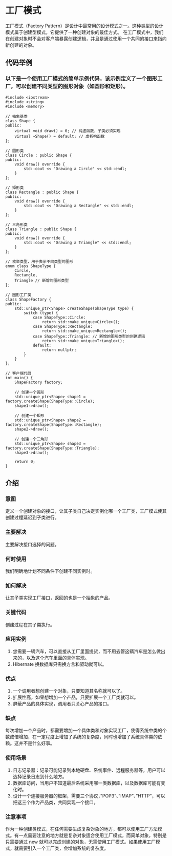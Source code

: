 # 工厂模式

工厂模式（Factory Pattern）是设计中最常用的设计模式之一。这种类型的设计模式属于创建型模式，它提供了一种创建对象的最佳方式。
在工厂模式中，我们在创建对象时不会对客户端暴露创建逻辑，并且是通过使用一个共同的接口来指向新创建的对象。


## 代码举例
### 以下是一个使用工厂模式的简单示例代码，该示例定义了一个图形工厂，可以创建不同类型的图形对象（如圆形和矩形）。
```
#include <iostream>
#include <string>
#include <memory>

// 抽象基类
class Shape {
public:
    virtual void draw() = 0; // 纯虚函数，子类必须实现
    virtual ~Shape() = default; // 虚析构函数
};

// 圆形类
class Circle : public Shape {
public:
    void draw() override {
        std::cout << "Drawing a Circle" << std::endl;
    }
};

// 矩形类
class Rectangle : public Shape {
public:
    void draw() override {
        std::cout << "Drawing a Rectangle" << std::endl;
    }
};

// 三角形类
class Triangle : public Shape {
public:
    void draw() override {
        std::cout << "Drawing a Triangle" << std::endl;
    }
};

// 枚举类型，用于表示不同类型的图形
enum class ShapeType {
    Circle,
    Rectangle,
    Triangle // 新增的图形类型
};

// 图形工厂类
class ShapeFactory {
public:
    std::unique_ptr<Shape> createShape(ShapeType type) {
        switch (type) {
            case ShapeType::Circle:
                return std::make_unique<Circle>();
            case ShapeType::Rectangle:
                return std::make_unique<Rectangle>();
            case ShapeType::Triangle: // 新增的图形类型的创建逻辑
                return std::make_unique<Triangle>();
            default:
                return nullptr;
        }
    }
};

// 客户端代码
int main() {
    ShapeFactory factory;

    // 创建一个圆形
    std::unique_ptr<Shape> shape1 = factory.createShape(ShapeType::Circle);
    shape1->draw();

    // 创建一个矩形
    std::unique_ptr<Shape> shape2 = factory.createShape(ShapeType::Rectangle);
    shape2->draw();

    // 创建一个三角形
    std::unique_ptr<Shape> shape3 = factory.createShape(ShapeType::Triangle);
    shape3->draw();

    return 0;
}

```

## 介绍
### 意图
定义一个创建对象的接口，让其子类自己决定实例化哪一个工厂类，工厂模式使其创建过程延迟到子类进行。

### 主要解决
主要解决接口选择的问题。

### 何时使用
我们明确地计划不同条件下创建不同实例时。

### 如何解决
让其子类实现工厂接口，返回的也是一个抽象的产品。

### 关键代码
创建过程在其子类执行。

### 应用实例
1) 您需要一辆汽车，可以直接从工厂里面提货，而不用去管这辆汽车是怎么做出来的，以及这个汽车里面的具体实现。
2) Hibernate 换数据库只需换方言和驱动就可以。

### 优点
1) 一个调用者想创建一个对象，只要知道其名称就可以了。
2) 扩展性高，如果想增加一个产品，只要扩展一个工厂类就可以。
3) 屏蔽产品的具体实现，调用者只关心产品的接口。

### 缺点
每次增加一个产品时，都需要增加一个具体类和对象实现工厂，使得系统中类的个数成倍增加，在一定程度上增加了系统的复杂度，同时也增加了系统具体类的依赖。这并不是什么好事。

### 使用场景
1) 日志记录器：记录可能记录到本地硬盘、系统事件、远程服务器等，用户可以选择记录日志到什么地方。
2) 数据库访问，当用户不知道最后系统采用哪一类数据库，以及数据库可能有变化时。
3) 设计一个连接服务器的框架，需要三个协议，”POP3”、”IMAP”、”HTTP”，可以把这三个作为产品类，共同实现一个接口。

### 注意事项
作为一种创建类模式，在任何需要生成复杂对象的地方，都可以使用工厂方法模式。有一点需要注意的地方就是复杂对象适合使用工厂模式，而简单对象，特别是只需要通过 new 就可以完成创建的对象，无需使用工厂模式。如果使用工厂模式，就需要引入一个工厂类，会增加系统的复杂度。

